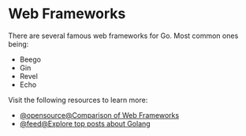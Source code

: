 # Web Frameworks

There are several famous web frameworks for Go. Most common ones being:

- Beego
- Gin
- Revel
- Echo

Visit the following resources to learn more:

- [@opensource@Comparison of Web Frameworks](https://github.com/diyan/go-web-framework-comparison)
- [@feed@Explore top posts about Golang](https://app.daily.dev/tags/golang?ref=roadmapsh)

